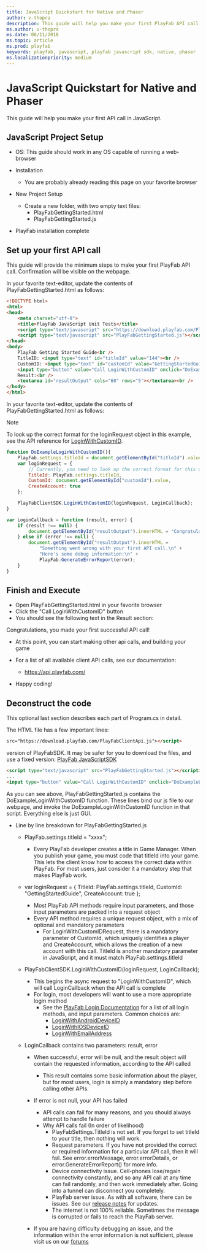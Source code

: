 ```yaml
---
title: JavaScript Quickstart for Native and Phaser
author: v-thopra
description: This guide will help you make your first PlayFab API call in JavaScript.
ms.author: v-thopra
ms.date: 06/11/2018
ms.topic: article
ms.prod: playfab
keywords: playfab, javascript, playfab javascript sdk, native, phaser
ms.localizationpriority: medium
---
```


# JavaScript Quickstart for Native and Phaser

This guide will help you make your first API call in JavaScript.

## JavaScript Project Setup

- OS: This guide should work in any OS capable of running a web-browser
- Installation
  - You are probably already reading this page on your favorite browser

- New Project Setup
  - Create a new folder, with two empty text files:
    - PlayFabGettingStarted.html
    - PlayFabGettingStarted.js

- PlayFab installation complete

## Set up your first API call

This guide will provide the minimum steps to make your first PlayFab API call. Confirmation will be visible on the webpage.

In your favorite text-editor, update the contents of PlayFabGettingStarted.html as follows:

```html
<!DOCTYPE html>
<html>
<head>
    <meta charset="utf-8">
    <title>PlayFab JavaScript Unit Tests</title>
    <script type="text/javascript" src="https://download.playfab.com/PlayFabClientApi.js"></script>
    <script type="text/javascript" src="PlayFabGettingStarted.js"></script>
</head>
<body>
    PlayFab Getting Started Guide<br />
    TitleID: <input type="text" id="titleId" value="144"><br />
    CustomID: <input type="text" id="customId" value="GettingStartedGuide"><br />
    <input type="button" value="Call LoginWithCustomID" onclick="DoExampleLoginWithCustomID()"><br />
    Result:<br />
    <textarea id="resultOutput" cols="60" rows="5"></textarea><br />
</body>
</html>
```

In your favorite text-editor, update the contents of PlayFabGettingStarted.html as follows:

> [!NOTE]
> To look up the correct format for the loginRequest object in this example, see the API reference for [LoginWithCustomID](xref:titleid.playfabapi.com.client.authentication.loginwithcustomid).

```javascript
function DoExampleLoginWithCustomID(){
    PlayFab.settings.titleId = document.getElementById("titleId").value;
    var loginRequest = {
        // Currently, you need to look up the correct format for this object in the API reference for LoginWithCustomID.
        TitleId: PlayFab.settings.titleId,
        CustomId: document.getElementById("customId").value,
        CreateAccount: true
    };

    PlayFabClientSDK.LoginWithCustomID(loginRequest, LoginCallback);
}

var LoginCallback = function (result, error) {
    if (result !== null) {
        document.getElementById("resultOutput").innerHTML = "Congratulations, you made your first successful API call!";
    } else if (error !== null) {
        document.getElementById("resultOutput").innerHTML =
            "Something went wrong with your first API call.\n" +
            "Here's some debug information:\n" +
            PlayFab.GenerateErrorReport(error);
    }
}
```

## Finish and Execute

- Open PlayFabGettingStarted.html in your favorite browser
- Click the "Call LoginWithCustomID" button
- You should see the following text in the Result section:

Congratulations, you made your first successful API call!

- At this point, you can start making other api calls, and building your game
- For a list of all available client API calls, see our documentation:
  - https://api.playfab.com/

- Happy coding!

## Deconstruct the code

This optional last section describes each part of Program.cs in detail.

The HTML file has a few important lines:

```html
src="https://download.playfab.com/PlayFabClientApi.js"></script>
```

version of PlayFabSDK. It may be safer for you to download the files, and use a fixed version: [PlayFab JavaScriptSDK](https://api.playfab.com/sdks/download/javascript)

```html
<script type="text/javascript" src="PlayFabGettingStarted.js"></script>
...
<input type="button" value="Call LoginWithCustomID" onclick="DoExampleLoginWithCustomID()"><br />
```

As you can see above, PlayFabGettingStarted.js contains the DoExampleLoginWithCustomID function. These lines bind our js file to our webpage, and invoke the DoExampleLoginWithCustomID function in that script. Everything else is just GUI.

- Line by line breakdown for PlayFabGettingStarted.js
  - PlayFab.settings.titleId = "xxxx";
    - Every PlayFab developer creates a title in Game Manager. When you publish your game, you must code that titleId into your game. This lets the client know how to access the correct data within PlayFab. For most users, just consider it a mandatory step that makes PlayFab work.

  - var loginRequest = { TitleId: PlayFab.settings.titleId, CustomId: "GettingStartedGuide", CreateAccount: true };
    - Most PlayFab API methods require input parameters, and those input parameters are packed into a request object
    - Every API method requires a unique request object, with a mix of optional and mandatory parameters
      - For LoginWithCustomIDRequest, there is a mandatory parameter of CustomId, which uniquely identifies a player and CreateAccount, which allows the creation of a new account with this call. TitleId is another mandatory parameter in JavaScript, and it must match PlayFab.settings.titleId

  - PlayFabClientSDK.LoginWithCustomID(loginRequest, LoginCallback);
    - This begins the async request to "LoginWithCustomID", which will call LoginCallback when the API call is complete
    - For login, most developers will want to use a more appropriate login method
      - See the [PlayFab Login Documentation](https://api.playfab.com/documentation/Client#Authentication) for a list of all login methods, and input parameters. Common choices are:
        - [LoginWithAndroidDeviceID](xref:titleid.playfabapi.com.client.authentication.loginwithandroiddeviceid)
        - [LoginWithIOSDeviceID](xref:titleid.playfabapi.com.client.authentication.loginwithiosdeviceid)
        - [LoginWithEmailAddress](xref:titleid.playfabapi.com.client.authentication.loginwithemailaddress)

  - LoginCallback contains two parameters: result, error
    - When successful, error will be null, and the result object will contain the requested information, according to the API called
      - This result contains some basic information about the player, but for most users, login is simply a mandatory step before calling other APIs.

    - If error is not null, your API has failed
      - API calls can fail for many reasons, and you should always attempt to handle failure
      - Why API calls fail (In order of likelihood)
        - PlayFabSettings.TitleId is not set. If you forget to set titleId to your title, then nothing will work.
        - Request parameters. If you have not provided the correct or required information for a particular API call, then it will fail. See error.errorMessage, error.errorDetails, or error.GenerateErrorReport() for more info.
        - Device connectivity issue. Cell-phones lose/regain connectivity constantly, and so any API call at any time can fail randomly, and then work immediately after. Going into a tunnel can disconnect you completely.
        - PlayFab server issue. As with all software, there can be issues. See our [release notes](https://api.playfab.com/releaseNotes/) for updates.
        - The internet is not 100% reliable. Sometimes the message is corrupted or fails to reach the PlayFab server.

    - If you are having difficulty debugging an issue, and the information within the error information is not sufficient, please visit us on our [forums](https://community.playfab.com/index.html)
